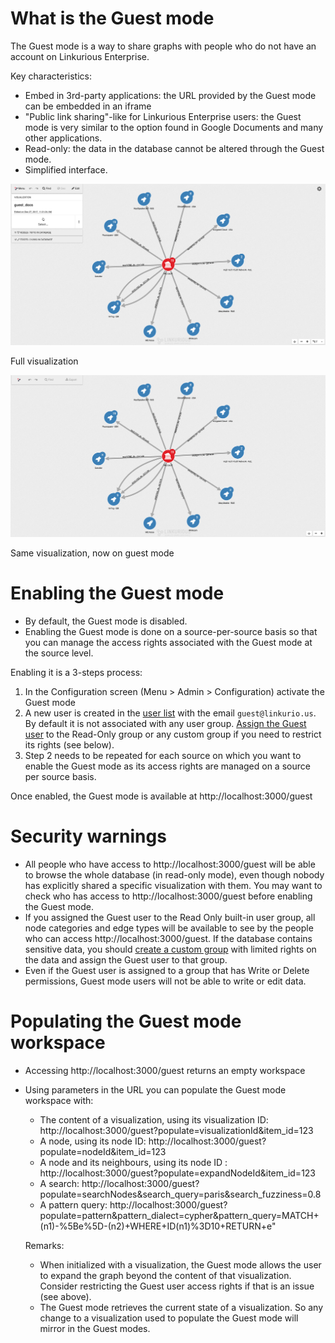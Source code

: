 # What is the Guest mode
The Guest mode is a way to share graphs with people who do not have an account on Linkurious Enterprise.

Key characteristics:
- Embed in 3rd-party applications: the URL provided by the Guest mode can be embedded in an iframe
- "Public link sharing"-like for Linkurious Enterprise users: the Guest mode is very similar to the option found in Google Documents and many other applications.
- Read-only: the data in the database cannot be altered through the Guest mode.
- Simplified interface.

![](full_lke.png)

Full visualization

![](guest_lke.png)

Same visualization, now on guest mode

# Enabling the Guest mode
- By default, the Guest mode is disabled.
- Enabling the Guest mode is done on a source-per-source basis so that you can manage the access rights associated with the Guest mode at the source level.

Enabling it is a 3-steps process:
1. In the Configuration screen (Menu > Admin > Configuration) activate the Guest mode
2. A new user is created in the [user list](/users/#creating-users) with the email `guest@linkurio.us`. By default it is not associated with any user group. [Assign the Guest user](/users/#assigning-users-to-groups) to the Read-Only group or any custom group if you need to restrict its rights (see below).
3. Step 2 needs to be repeated for each source on which you want to enable the Guest mode as its access rights are managed on a source per source basis.

Once enabled, the Guest mode is available at http://localhost:3000/guest

# Security warnings
- All people who have access to http://localhost:3000/guest will be able to browse the whole database (in read-only mode), even though nobody has explicitly shared a specific visualization with them. You may want to check who has access to http://localhost:3000/guest before enabling the Guest mode.
- If you assigned the Guest user to the Read Only built-in user group, all node categories and edge types will be available to see by the people who can access http://localhost:3000/guest. If the database contains sensitive data, you should [create a custom group](/users/#create-a-custom-group) with limited rights on the data and assign the Guest user to that group.
- Even if the Guest user is assigned to a group that has Write or Delete permissions, Guest mode users will not be able to write or edit data.

# Populating the Guest mode workspace
- Accessing http://localhost:3000/guest returns an empty workspace
- Using parameters in the URL you can populate the Guest mode workspace with:
  - The content of a visualization, using its visualization ID: http://localhost:3000/guest?populate=visualizationId&item_id=123
  - A node, using its node ID: http://localhost:3000/guest?populate=nodeId&item_id=123
  - A node and its neighbours, using its node ID : http://localhost:3000/guest?populate=expandNodeId&item_id=123
  - A search: http://localhost:3000/guest?populate=searchNodes&search_query=paris&search_fuzziness=0.8
  - A pattern query: http://localhost:3000/guest?populate=pattern&pattern_dialect=cypher&pattern_query=MATCH+(n1)-%5Be%5D-(n2)+WHERE+ID(n1)%3D10+RETURN+e"

  Remarks:
  - When initialized with a visualization, the Guest mode allows the user to expand the graph beyond the content of that visualization. Consider restricting the Guest user access rights if that is an issue (see above).
  - The Guest mode retrieves the current state of a visualization. So any change to a visualization used to populate the Guest mode will mirror in the Guest modes.
